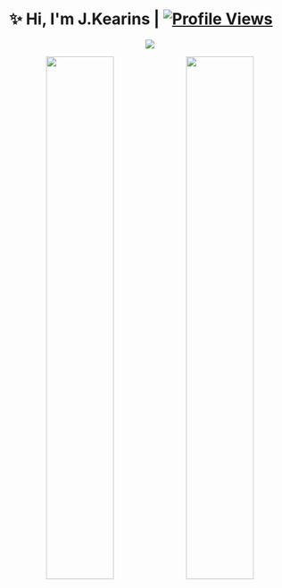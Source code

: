 # ✨ Hi, I'm J.Kearins | [![Profile Views](https://komarev.com/ghpvc/?username=jkearins&style=for-the-badge)](https://github.com/jkearins)

<p align="center">
  <img src="https://user-images.githubusercontent.com/77770753/117139498-f081c400-adc9-11eb-9aaf-f895a54ecc67.gif">
</p>
<p align="center">
    <img
        width="49%"
        src="https://github-readme-stats.vercel.app/api?username=jkearins&count_private=true&include_all_commits=true&show_icons=true&theme=tokyonight&custom_title=GitHub+Stats"
    />
    <img
        width="49%"
        src="https://github-readme-streak-stats.herokuapp.com?user=jkearins&theme=tokyonight"
    />
</p>

<!--
**jkearins/jkearins** is a ✨ _special_ ✨ repository because its `README.md` (this file) appears on your GitHub profile.

Here are some ideas to get you started:

- 🔭 I’m currently working on ...
- 🌱 I’m currently learning ...
- 👯 I’m looking to collaborate on ...
- 🤔 I’m looking for help with ...
- 💬 Ask me about ...
- 📫 How to reach me: ...
- 😄 Pronouns: ...
- ⚡ Fun fact: ...
-->
